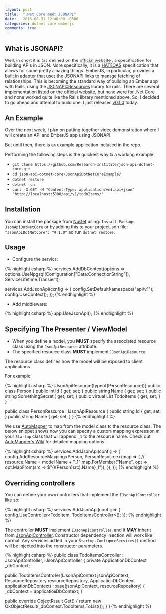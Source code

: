 ```yaml
---
layout: post
title:  ".Net Core meet JSONAPI"
date:   2016-08-31 12:00:00 -0500
categories: dotnet core emberjs
comments: true
---
```


## What is JSONAPI?

Well, in short it is (as defined on the [official website](http://jsonapi.org/)), a specification for building APIs in JSON.
More specifically, it is a [HATEOAS](https://en.wikipedia.org/wiki/HATEOAS) specification that allows for some pretty amazing things.
EmberJS, in particular, provides a built in adapter that uses the JSONAPI links to manage fetching of relationships.
This is becoming the standard way of building an Ember app with Rails, using the [JSONAPI::Resources](https://github.com/cerebris/jsonapi-resources) library for rails.
There are several implementation listed on the [official website](http://jsonapi.org/implementations/), but none were for .Net Core and none worked quite like the Rails library mentioned above.
So, I decided to go ahead and attempt to build one. I just released [v0.1.0](https://github.com/Research-Institute/json-api-dotnet-core/releases/tag/0.1.0) today. 

## An Example

Over the next week, I plan on putting together video demonstration where I will create an API and EmberJS app using JSONAPI. 

But until then, there is an example application included in the repo. 

Performing the following steps is the quickest way to a working example:

- `git clone https://github.com/Research-Institute/json-api-dotnet-core.git`
- `cd json-api-dotnet-core/JsonApiDotNetCoreExample/`
- `dotnet restore`
- `dotnet run`
- `curl -X GET -H "Content-Type: application/vnd.api+json" "http://localhost:5000/api/v1/todoItems/"`

## Installation

You can install the package from [NuGet](https://www.nuget.org/packages/JsonApiDotNetCore/) using: `Install-Package JsonApiDotNetCore`
or by adding this to your project.json file: `"JsonApiDotNetCore": "0.1.0"` ad run `dotnet restore`.

## Usage

- Configure the service:

{% highlight csharp %}
services.AddDbContext<ApplicationDbContext>(options =>
  options.UseNpgsql(Configuration["Data:ConnectionString"]),
  ServiceLifetime.Transient);

services.AddJsonApi(config => {
  config.SetDefaultNamespace("api/v1");
  config.UseContext<ApplicationDbContext>();
});
{% endhighlight %}

- Add middleware:

{% highlight csharp %}
app.UseJsonApi();
{% endhighlight %}

## Specifying The Presenter / ViewModel

 - When you define a model, you **MUST** specify the associated resource class using the `JsonApiResource` attribute.
 - The specified resource class **MUST** implement `IJsonApiResource`. 

The resource class defines how the model will be exposed to client applications.

For example:

{% highlight csharp %}
[JsonApiResource(typeof(PersonResource))]
public class Person
{
  public int Id { get; set; }
  public string Name { get; set; }
  public string SomethingSecret { get; set; }
  public virtual List<TodoItem> TodoItems { get; set; }
}

public class PersonResource : IJsonApiResource
{
  public string Id { get; set; }
  public string Name { get; set; }
}
{% endhighlight %}

We use [AutoMapper](http://automapper.org/) to map from the model class to the resource class. 
The below snippet shows how you can specify a custom mapping expression in your `Startup` class that will append `_1` to the resource name.
Check out [AutoMapper's Wiki](https://github.com/AutoMapper/AutoMapper/wiki) for detailed mapping options.

{% highlight csharp %}
services.AddJsonApi(config => {
  config.AddResourceMapping<Person, PersonResource>(map =>
  {
    // resource.Name = model.Name + "_1"
    map.ForMember("Name", opt => opt.MapFrom(src => $"{((Person)src).Name}_1"));
  });
});
{% endhighlight %}

## Overriding controllers

You can define your own controllers that implement the `IJsonApiController` like so:

{% highlight csharp %}
services.AddJsonApi(config => {
  config.UseController<TodoItem, TodoItemsController>();
});
{% endhighlight %}

The controller **MUST** implement `IJsonApiController`, and it **MAY** inherit from [JsonApiController](https://github.com/Research-Institute/json-api-dotnet-core/blob/master/JsonApiDotNetCore/Controllers/JsonApiController.cs).
Constructor dependency injection will work like normal. 
Any services added in your `Startup.ConfigureServices()` method will be injected into the constructor parameters.

{% highlight csharp %}
public class TodoItemsController : JsonApiController, IJsonApiController
{
  private ApplicationDbContext _dbContext;

  public TodoItemsController(IJsonApiContext jsonApiContext, ResourceRepository resourceRepository, ApplicationDbContext applicationDbContext) 
  : base(jsonApiContext, resourceRepository)
  {
    _dbContext = applicationDbContext;
  }

  public override ObjectResult Get()
  {
    return new OkObjectResult(_dbContext.TodoItems.ToList());
  }
}
{% endhighlight %}
